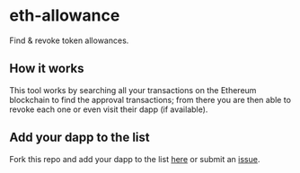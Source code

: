 # eth-allowance
Find & revoke token allowances.

## How it works
This tool works by searching all your transactions on the Ethereum blockchain to find the approval transactions; from there you are then able to revoke each one or even visit their dapp (if available).

## Add your dapp to the list
Fork this repo and add your dapp to the list [here](https://github.com/James-Sangalli/eth-allowance/blob/master/src/helpers/dapps.js) or submit an [issue](https://github.com/James-Sangalli/eth-allowance/issues).
